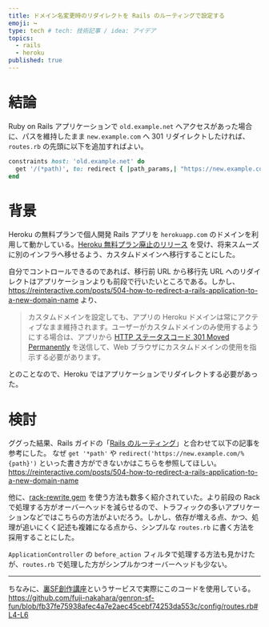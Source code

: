 ```yaml
---
title: ドメイン名変更時のリダイレクトを Rails のルーティングで設定する
emoji: ↪️
type: tech # tech: 技術記事 / idea: アイデア
topics:
  - rails
  - heroku
published: true
---
```


# 結論

Ruby on Rails アプリケーションで `old.example.net` へアクセスがあった場合に、パスを維持したまま `new.example.com` へ 301 リダイレクトしたければ、`routes.rb` の先頭に以下を追加すればよい。

```ruby:config/routes.rb
constraints host: 'old.example.net' do
  get '/(*path)', to: redirect { |path_params,| "https://new.example.com/#{path_params[:path]}" }
end
```

# 背景

Heroku の無料プランで個人開発 Rails アプリを `herokuapp.com` のドメインを利用して動かしている。[Heroku 無料プラン廃止のリリース](https://blog.heroku.com/next-chapter) を受け、将来スムーズに別のインフラへ移せるよう、カスタムドメインへ移行することにした。

自分でコントロールできるのであれば、移行前 URL から移行先 URL へのリダイレクトはアプリケーションよりも前段で行いたいところである。しかし、https://reinteractive.com/posts/504-how-to-redirect-a-rails-application-to-a-new-domain-name より、

> カスタムドメインを設定しても、アプリの Heroku ドメインは常にアクティブなまま維持されます。ユーザーがカスタムドメインのみ使用するようにする場合は、アプリから [HTTP ステータスコード 301 Moved Permanently](https://datatracker.ietf.org/doc/html/rfc2616#section-10.3.2) を送信して、Web ブラウザにカスタムドメインの使用を指示する必要があります。

とのことなので、Heroku ではアプリケーションでリダイレクトする必要があった。

# 検討

ググった結果、Rails ガイドの「[Rails のルーティング](https://railsguides.jp/routing.html)」と合わせて以下の記事を参考にした。
なぜ `get '*path'` や `redirect('https://new.example.com/%{path}')` といった書き方ができないかはこちらを参照してほしい。
https://reinteractive.com/posts/504-how-to-redirect-a-rails-application-to-a-new-domain-name

他に、[rack-rewrite gem](https://github.com/jtrupiano/rack-rewrite) を使う方法も数多く紹介されていた。より前段の Rack で処理する方がオーバーヘッドを減らせるので、トラフィックの多いアプリケーションなどではこちらの方法がよいだろう。しかし、依存が増える点、かつ、処理が追いにくく記述も複雑になる点から、シンプルな `routes.rb` に書く方法を採用することにした。

`ApplicationController` の `before_action` フィルタで処理する方法も見かけたが、`routes.rb` で処理した方がシンプルかつオーバーヘッドも少ない。

---

ちなみに、[裏SF創作講座](https://genron.sf-ura.site/)というサービスで実際にこのコードを使用している。
https://github.com/fuji-nakahara/genron-sf-fun/blob/fb37fe75938afec4a7e2aec45cebf74253da553c/config/routes.rb#L4-L6
